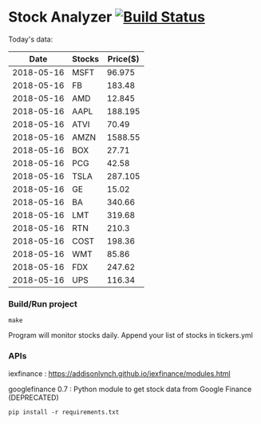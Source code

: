 # Stock Analyzer [![Build Status](https://travis-ci.org/ogoyal/StockAnalyzer.svg?branch=master)](https://travis-ci.org/ogoyal/StockAnalyzer)

Today's data:

| Date| Stocks| Price($) | 
| --- | --- | ---  | 
| 2018-05-16| MSFT| 96.975 | 
| 2018-05-16| FB| 183.48 | 
| 2018-05-16| AMD| 12.845 | 
| 2018-05-16| AAPL| 188.195 | 
| 2018-05-16| ATVI| 70.49 | 
| 2018-05-16| AMZN| 1588.55 | 
| 2018-05-16| BOX| 27.71 | 
| 2018-05-16| PCG| 42.58 | 
| 2018-05-16| TSLA| 287.105 | 
| 2018-05-16| GE| 15.02 | 
| 2018-05-16| BA| 340.66 | 
| 2018-05-16| LMT| 319.68 | 
| 2018-05-16| RTN| 210.3 | 
| 2018-05-16| COST| 198.36 | 
| 2018-05-16| WMT| 85.86 | 
| 2018-05-16| FDX| 247.62 | 
| 2018-05-16| UPS| 116.34 | 

### Build/Run project

```
make
```

Program will monitor stocks daily. Append your list of stocks in tickers.yml

### APIs
iexfinance : https://addisonlynch.github.io/iexfinance/modules.html

googlefinance 0.7 : Python module to get stock data from Google Finance (DEPRECATED)

```
pip install -r requirements.txt
```
